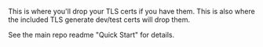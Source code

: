 This is where you'll drop your TLS certs if you have them.
This is also where the included TLS generate dev/test certs will drop them.

See the main repo readme "Quick Start" for details.
